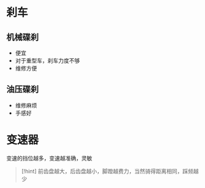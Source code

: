 # 刹车
## 机械碟刹
- 便宜
- 对于重型车，刹车力度不够
- 维修方便
## 油压碟刹
- 维修麻烦
- 手感好

# 变速器
变速的挡位越多，变速越准确，灵敏

>[!hint] 前齿盘越大，后齿盘越小，脚蹬越费力，当然骑得距离相同，踩频越少







